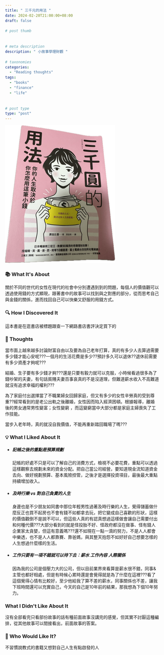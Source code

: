 ```yaml
---
title: " 三千元的用法 "
date: 2024-02-20T21:00:00+08:00
draft: false

# post thumb


# meta description
description: " 小故事學理財觀 "

# taxonomies
categories: 
  - "Reading thoughts"
tags:
  - "books"
  - "finance"
  - "life"
 

# post type
type: "post"
---
```


![](/images/book2.png)


### 📚 What It's About

關於不同的世代的女性在現代的社會中分別遭遇到到的問題，每個人的價值觀可以透過使用錢的方式顯現，跟著書中的故事可以找到與之對應的部分，從而思考自己與金錢的關係，進而找回自己可以快樂又舒服的用錢方式。

### 🔍 How I Discovered It

這本書是在逛書店被標題跟查一下網路書店書評決定買下的

### 🧠 Thoughts

當市面上越來越多討論財富自由以及要為自己老年打算，真的有多少人去算過需要多少錢才能心安呢???一個月的生活花費是多少??預計多久可以退休??退休前需要有多少資產才夠呢???

結婚、生子要有多少錢才夠???還是只要有毅力就可以克服，小時候看過很多為了錢吵架的夫妻，有句話貧賤夫妻百事哀真的不是沒道理，但難道薪水收入不高難道就沒有追求幸福的權利???

為了家庭付出選擇當了不職業婦女回歸家庭，但又有多少的女性辛勞真的受到尊重??經常看到的是老公出軌之後離婚，女性因而陷入經濟困頓。根據報導，離婚後的男女通常男性變富；女性變窮 ，而這變窮當中大部分都是家庭主婦喪失了工作技能。

當步入老年時，真的就沒自我價值，不能再重新踏回職場了嗎???

### 💡 What I Liked About It

 * ##### 記帳之後的重點是預算規劃
     記帳的好處不只是可以了解自己的消費方式，檢視不必要花費，重點可以透過這樣觀察去規劃未來的資金分配。把自己當公司經營，要知道現金流知道資金去向、做好規劃預算、基本風險控管，之後才是選擇投資項目，最後最大重點持續增加收入。
 

 * ##### 及時行樂 vs 對自己負責的人生

      身邊也是不少朋友如同書中那位年輕男性過著及時行樂的人生，覺得儲蓄做什麼反正也買不起房也不會有錢不如都拿去玩，把它變成自己喜歡的形狀，這樣的價值觀倒不是說不可以，但這些人真的有認真想過這樣做會讓自己需要付出和何種代價???大部分看到的就是怪投胎不好、怪政府都沒在做事、怪有錢人企業家太貪婪，但這有意義嗎???還不如現在一點一滴的努力，不是人人都會中樂透，也不是人人都靠賽、靠爸媽，與其整天抱怨不如好好自己想要怎樣的人生想過什麼樣的生活。


 * ##### 工作只要有一項不錯就可以待下去：薪水 工作內容 人際關係

      因為我的公司是個壓力大的公司，但以目前業界來看算是薪水很不錯，同事&主管也都好相處，但是有時候心累時還是會覺得就是為了什麼在這裡???看了這個覺得心情有比較好，至少他給我了算不差的薪水，同事關係也不差，讓我下班時間還可以充實自己，今天的自己是10年前的結果，那我想為下個10年努力。

### What I Didn't Like About It

沒有全部看完只看部份故事的話有種前面故事沒講完的感覺，但其實不討厭這種編排，從其他故事可以間接看出，前面故事的答案。

### 🥰 Who Would Like It?

不習慣說教式的書籍又想對自己人生有點啟發的人